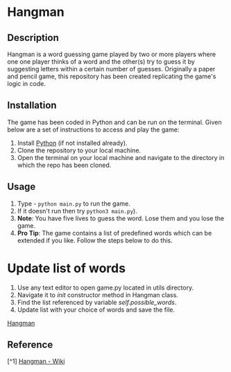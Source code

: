# Hangman

## Description

Hangman is a word guessing game played by two or more players where one one player thinks of a word and the other(s) try to guess it by suggesting letters within a certain number of guesses. Originally a paper and pencil game, this repository has been created replicating the game's logic in code.

## Installation

The game has been coded in Python and can be run on the terminal. Given below are a set of instructions to access and play the game:

1. Install [Python](https://realpython.com/installing-python/) (if not installed already).
2. Clone the repository to your local machine.
3. Open the terminal on your local machine and navigate to the directory in which the repo has been cloned.

## Usage

1. Type - `python main.py` to run the game.
2. If it doesn't run then try `python3 main.py`).
3. **Note**: You have five lives to guess the word. Lose them and you lose the game.
4. **Pro Tip**: The game contains a list of predefined words which can be extended if you like. Follow the steps below to do this.
 
# Update list of words

1. Use any text editor to open game.py located in utils directory.
2. Navigate it to *init* constructor method in Hangman class.
3. Find the list referenced by variable *self.possible_words*.
4. Update list with your choice of words and save the file.

[Hangman](https://camo.githubusercontent.com/6b01d4f999e7351a4c62597fd64843e4f08339ad36eceb68fc77a514af9c3e51/68747470733a2f2f75706c6f61642e77696b696d656469612e6f72672f77696b6970656469612f636f6d6d6f6e732f7468756d622f662f66342f48616e676d616e5f67616d652e6a70672f38303070782d48616e676d616e5f67616d652e6a7067)


## Reference
[^1] [Hangman - Wiki](https://en.wikipedia.org/wiki/Hangman_(game))